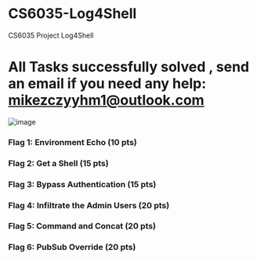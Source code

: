 # CS6035-Log4Shell
CS6035 Project Log4Shell
# All Tasks successfully solved , send an email if you need any help: mikezczyyhm1@outlook.com
![image](https://github.com/mikezczyyhm/CS6035-Log4Shell/assets/164445328/deedead0-8647-4721-b476-57048efd274e)

### Flag 1: Environment Echo (10 pts)
### Flag 2: Get a Shell (15 pts)
### Flag 3: Bypass Authentication (15 pts)
### Flag 4: Infiltrate the Admin Users (20 pts)
### Flag 5: Command and Concat (20 pts)
### Flag 6: PubSub Override (20 pts)
